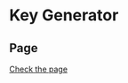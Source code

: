 # Key Generator

## Page

<a href="https://geaglts.github.io/key-geneartor/" target="_blank">Check the page</a>
